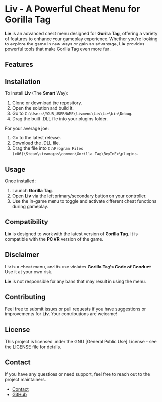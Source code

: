 # Liv - A Powerful Cheat Menu for Gorilla Tag

**Liv** is an advanced cheat menu designed for **Gorilla Tag**, offering a variety of features to enhance your gameplay experience. Whether you're looking to explore the game in new ways or gain an advantage, **Liv** provides powerful tools that make Gorilla Tag even more fun.

## Features



## Installation

To install **Liv** (The **Smart** Way):

1. Clone or download the repository.
2. Open the solution and build it.
3. Go to `C:\Users\YOUR_USERNAME\livmenu\Liv\Liv\bin\Debug`.
4. Drag the built .DLL file into your plugins folder.

For your average joe:
1. Go to the latest release.
2. Download the .DLL file.
3. Drag the file into `C:\Program Files (x86)\Steam\steamapps\common\Gorilla Tag\BepInEx\plugins`.


## Usage

Once installed:

1. Launch **Gorilla Tag**.
2. Open **Liv** via the left primary/secondary button on your controller.
3. Use the in-game menu to toggle and activate different cheat functions during gameplay.

## Compatibility

**Liv** is designed to work with the latest version of **Gorilla Tag**. It is compatible with the **PC VR** version of the game.

## Disclaimer

Liv is a cheat menu, and its use violates **Gorilla Tag's Code of Conduct**. Use it at your own risk.

**Liv** is not responsible for any bans that may result in using the menu.

## Contributing

Feel free to submit issues or pull requests if you have suggestions or improvements for **Liv**. Your contributions are welcome!

## License

This project is licensed under the GNU [General Public Use] License - see the [LICENSE](LICENSE) file for details.

## Contact

If you have any questions or need support, feel free to reach out to the project maintainers.

- [Contact](mailto:207360416+livnation@users.noreply.github.com)
- [GitHub](https://github.com/livnation)

